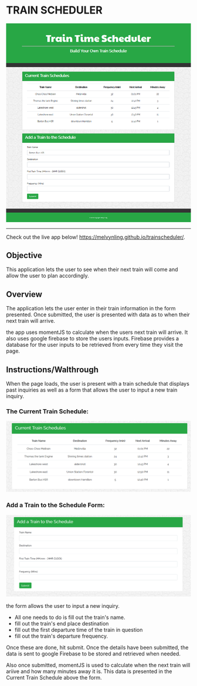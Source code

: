 # TRAIN SCHEDULER
![](assets/ts1.png)

------
Check out the live app below!
https://melvynling.github.io/trainscheduler/. 

## Objective
This application lets the user to see when their next train will come and allow the user to plan accordingly.  

## Overview
The application lets the user enter in their train information in the form presented. Once submitted, the user is presented with data as to when their next train will arrive. 

the app uses momentJS to calculate when the users next train will arrive. It also uses google firebase to store the users inputs. Firebase provides a database for the user inputs to be retrieved from every time they visit the page. 

## Instructions/Walthrough
When the page loads, the user is present with a train schedule that displays past inquiries as well as a form that allows the user to input a new train inquiry. 

### The Current Train Schedule:
![](assets/ts2.png)

### Add a Train to the Schedule Form:
![](assets/ts3.png)

the form allows the user to input a new inquiry. 
* All one needs to do is fill out the train's name.
* fill out the train's end place destination
* fill out the first departure time of the train in question
* fill out the train's departure frequency.

Once these are done, hit submit. Once the details have been submitted, the data is sent to google Firebase to be stored and retrieved when needed.

Also once submitted, momentJS is used to calculate when the next train will ariive and how many minutes away it is. This data is presented in the Current Train Schedule above the form.  

